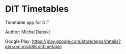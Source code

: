# DIT Timetables
Timetable app for DIT

Author: 
Michal Dabski

Google Play:
https://play.google.com/store/apps/details?id=com.mick88.dittimetable
